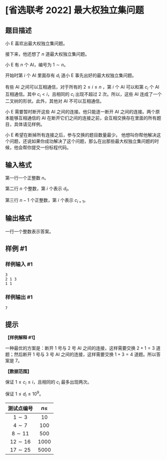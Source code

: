 # [省选联考 2022] 最大权独立集问题

## 题目描述

小 E 喜欢出最大权独立集问题。

接下来，他还想了 $n$ 道最大权独立集问题。

小 E 有 $n$ 个 AI，编号为 $1 \sim n$。

开始时第 $i$ 个 AI 里面存有 $d_i$ 道小 E 事先出好的最大权独立集问题。

有些 AI 之间可以互相通信，对于所有的 $2 \leq i \leq n$ ，第 $i$ 个 AI 可以和第 $c_i$ 个 AI 互相通信。其中 $c_i < i$，且相同的 $c_i$ 出现不超过 $2$ 次。所以，这些 AI 连成了一个二叉树的形状。此外，其他对 AI 不可以互相通信。

小 E 需要暂时断开这些 AI 之间的连接。他只能逐一断开 AI 之间的连接。两个原本能够互相通信的 AI 在断开它们之间的连接之前，会互相交换存在里面的所有题目，具体请见样例。

小 E 希望在断掉所有连接之后，参与交换的题目数量最少。
他想叫你帮他解决这个问题，还说如果你成功解决了这个问题，那么在出那些最大权独立集问题的时候，他会帮你提交一份标程代码。

## 输入格式

第一行一个正整数 $n$。

第二行 $n$ 个整数，第 $i$ 个表示 $d_i$。

第三行 $n - 1$ 个正整数，第 $i$ 个表示 $c_{i+1}$。

## 输出格式

一行一个整数表示答案。

## 样例 #1

### 样例输入 #1
```
3
2 1 3
1 1
```

### 样例输出 #1

```
7
```

## 提示

**【样例解释 #1】**

一种最优的方案是：断开 $1$ 号与 $2$ 号 AI 之间的连接，这样需要交换 $2 + 1 = 3$ 道题；然后断开 $1$ 号与 $3$ 号 AI 之间的连接，这样需要交换 $1 + 3 = 4$ 道题。所以答案是 $7$。

**【数据范围】**

保证 $1 \le c_i \le i$，且相同的 $c_i$ 最多出现两次。

保证 $1 \le d_i \le {10}^9$。

| 测试点编号 | $n \leq$ |
|:-:|:-:|
| $1 \sim 3$ | $10$ |
| $4 \sim 7$ | $100$ |
| $8 \sim 11$ | $500$ |
| $12 \sim 16$ | $1000$ |
| $17 \sim 25$ | $5000$ |
